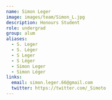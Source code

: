 ```yaml
---
name: Simon Leger
image: images/team/Simon_L.jpg
description: Honours Student
role: undergrad
group: alum
aliases:
  - S. Leger
  - S. Léger
  - S Leger
  - S Léger
  - Simon Leger
  - Simon Léger
links:
  email: simon.leger.66@gmail.com
  twitter: https://twitter.com/_Simoto
---
```

